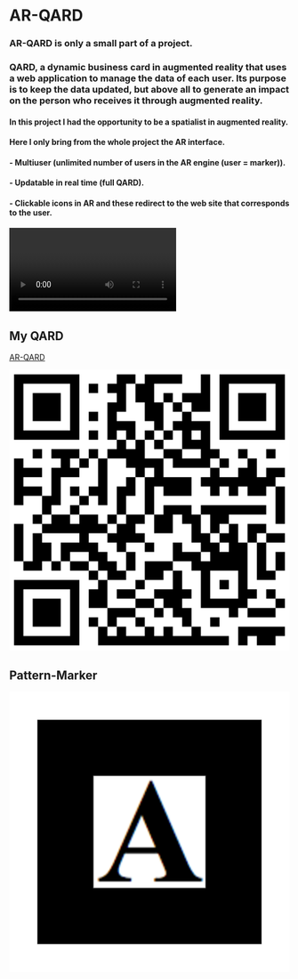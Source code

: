 # AR-QARD

### AR-QARD is only a small part of a project.

### QARD, a dynamic business card in augmented reality that uses a web application to manage the data of each user. Its purpose is to keep the data updated, but above all to generate an impact on the person who receives it through augmented reality.

#### In this project I had the opportunity to be a spatialist in augmented reality.
#### Here I only bring from the whole project the AR interface.

#### - Multiuser (unlimited number of users in the AR engine (user = marker)).
#### - Updatable in real time (full QARD).
#### - Clickable icons in AR and these redirect to the web site that corresponds to the user.

![Text](/resources/models/QARD.mp4)

## My QARD

[AR-QARD](https://rodrigomato00.github.io/AR-QARD/)

![Text](/resources/models/QR_AR-QARD.png)

## Pattern-Marker

![Text](/markersPng/pattern-Individual_Blocks-1.png)
